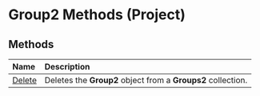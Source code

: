 
# Group2 Methods (Project)

## Methods



|**Name**|**Description**|
|:-----|:-----|
| [Delete](eca2163c-03a4-a349-6db8-8d43a7351548.md)|Deletes the  **Group2** object from a **Groups2** collection.|
